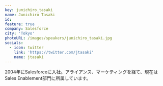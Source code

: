 ```yaml
---
key: junichiro_tasaki
name: Junichiro Tasaki
id: 
feature: true
company: Salesforce
city: 'Tokyo'
photoURL: /images/speakers/junichiro_tasaki.jpg
socials:
  - icon: twitter
    link: 'https://twitter.com/jtasaki'
    name: jtasaki
---
```

2004年にSalesforceに入社。アライアンス、マーケティングを経て、現在はSales Enablement部門に所属しています。